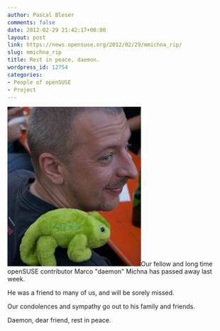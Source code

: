 ```yaml
---
author: Pascal Bleser
comments: false
date: 2012-02-29 21:42:17+00:00
layout: post
link: https://news.opensuse.org/2012/02/29/mmichna_rip/
slug: mmichna_rip
title: Rest in peace, daemon.
wordpress_id: 12754
categories:
- People of openSUSE
- Project
---
```


[![](/wp-content/uploads/2012/02/mmichna_geeko.jpg)](http://news.opensuse.org/2012/02/29/mmichna_rip/mmichna_geeko/)Our fellow and long time openSUSE contributor Marco "daemon" Michna has passed away last week.

He was a friend to many of us, and will be sorely missed.

Our condolences and sympathy go out to his family and friends.

Daemon, dear friend, rest in peace.
